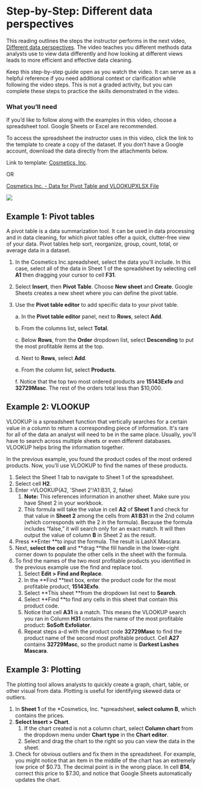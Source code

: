 # Step-by-Step: Different data perspectives

This reading outlines the steps the instructor performs in the next video, [Different data perspectives](https://www.coursera.org/learn/process-data/lecture/BcY0L/different-data-perspectives). The video teaches you different methods data analysts use to view data differently and how looking at different views leads to more efficient and effective data cleaning.

Keep this step-by-step guide open as you watch the video. It can serve as a helpful reference if you need additional context or clarification while following the video steps. This is not a graded activity, but you can complete these steps to practice the skills demonstrated in the video.

### **What you’ll need**

If you’d like to follow along with the examples in this video, choose a spreadsheet tool. Google Sheets or Excel are recommended.

To access the spreadsheet the instructor uses in this video, click the link to the template to create a copy of the dataset. If you don’t have a Google account, download the data directly from the attachments below.

Link to template: [Cosmetics, Inc](https://docs.google.com/spreadsheets/d/1J8wiEi7R9Jt3kNOjV1Bp-w1Zw1GvIbXgd78EeoXT9Mg/template/preview).

OR

[Cosmetics Inc. - Data for Pivot Table and VLOOKUPXLSX File](https://d3c33hcgiwev3.cloudfront.net/mjJpNpPfRiC7blak2QdsSA_f5269cdfb2da42ddb06577759b173be1_Cosmetics-Inc.---Data-for-Pivot-Table-and-VLOOKUP.xlsx?Expires=1720310400&Signature=kr5DiTmWD7g9lAtIKc9H1FD~Wc4WD~wjKQ70oyj33L5v4f3b~TQ0PXU6bTxaWWVRUqASt21Vv41T9zCIfHk39GPCWFEQK7ICkxbmvr8SfRwYX4svOvSnz4FzTWOyXWcN2J9I87mFoOFo8wsGg4pOMHTry8-zs-pE0irAejZmL98_&Key-Pair-Id=APKAJLTNE6QMUY6HBC5A)

![](https://d3c33hcgiwev3.cloudfront.net/imageAssetProxy.v1/3UWxlyqNRxaFsZcqjZcWgQ_3fd91ae61ce04caaa755c3477a337947_line-y.png?expiry=1720310400000&hmac=fdbxbzkNAEkwQRyTBhkUBlx6CtrN-nVcOCQ1Fu_2eYs)

## Example 1: Pivot tables

A pivot table is a data summarization tool. It can be used in data processing and in data cleaning, for which pivot tables offer a quick, clutter-free view of your data. Pivot tables help sort, reorganize, group, count, total, or average data in a dataset.

1. In the Cosmetics Inc.spreadsheet, select the data you'll include. In this case, select all of the data in Sheet 1 of the spreadsheet by selecting cell **A1** then dragging your cursor to cell **F31**.
2. Select **Insert**, then **Pivot Table**. Choose **New sheet** and **Create**. Google Sheets creates a new sheet where you can define the pivot table.
3. Use the **Pivot table editor** to add specific data to your pivot table.

   a. In the **Pivot table editor** panel, next to **Rows**, select **Add**.

   b. From the columns list, select **Total**.

   c. Below **Rows**, from the **Order** dropdown list, select **Descending** to put the most profitable items at the top.

   d. Next to **Rows**, select **Add**.

   e. From the column list, select **Products**.

   f. Notice that the top two most ordered products are **15143Exfo** and **32729Masc**. The rest of the orders total less than $10,000.

## Example 2: VLOOKUP

VLOOKUP is a spreadsheet function that vertically searches for a certain value in a column to return a corresponding piece of information. It's rare for all of the data an analyst will need to be in the same place. Usually, you'll have to search across multiple sheets or even different databases. VLOOKUP helps bring the information together.

In the previous example, you found the product codes of the most ordered products. Now, you’ll use VLOOKUP to find the names of these products.

1. Select the Sheet 1 tab to navigate to Sheet 1 of the spreadsheet.
2. Select cell **H2**.
3. Enter =VLOOKUP(A2, 'Sheet 2'!A1:B31, 2, false)
   1. **Note:** This references information in another sheet. Make sure you have Sheet 2 in your workbook.
   2. This formula will take the value in cell **A2** of **Sheet 1** and check for that value in **Sheet 2** among the cells from **A1:B31** in the 2nd column (which corresponds with the 2 in the formula). Because the formula includes “false,” it will search only for an exact match. It will then output the value of column **B** in Sheet 2 as the result.
4. Press **Enter **to input the formula. The result is LashX Mascara.
5. Next, **select the cell** and **drag **the fill handle in the lower-right corner down to populate the other cells in the sheet with the formula.
6. To find the names of the two most profitable products you identified in the previous example use the find and replace tool.
   1. Select **Edit > Find and Replace**.
   2. In the **Find **text box, enter the product code for the most profitable product, **15143Exfo**.
   3. Select **This sheet **from the dropdown list next to **Search**.
   4. Select **Find **to find any cells in this sheet that contain this product code.
   5. Notice that cell **A31** is a match. This means the VLOOKUP search you ran in Column **H31** contains the name of the most profitable product: **SoSoft Exfoliator**.
   6. Repeat steps a-d with the product code **32729Masc** to find the product name of the second most profitable product. Cell **A27** contains **32729Masc**, so the product name is **Darkest Lashes Mascara**.

## Example 3: Plotting

The plotting tool allows analysts to quickly create a graph, chart, table, or other visual from data. Plotting is useful for identifying skewed data or outliers.

1. In **Sheet 1** of the *Cosmetics, Inc. *spreadsheet, **select column B**, which contains the prices.
2. **Select Insert > Chart**.
   1. If the chart created is not a column chart, select **Column chart** from the dropdown menu under **Chart type** in the **Chart editor**.
   2. Select and drag the chart to the right so you can view the data in the sheet.
3. Check for obvious outliers and fix them in the spreadsheet. For example, you might notice that an item in the middle of the chart has an extremely low price of $0.73. The decimal point is in the wrong place. In cell **B14**, correct this price to $7.30, and notice that Google Sheets automatically updates the chart.
